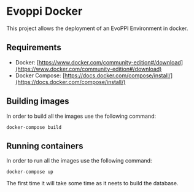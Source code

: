 # Evoppi Docker

This project allows the deployment of an EvoPPI Environment in docker.

## Requirements

* Docker: [https://www.docker.com/community-edition#/download](https://www.docker.com/community-edition#/download)
* Docker Compose: [https://docs.docker.com/compose/install/](https://docs.docker.com/compose/install/)

## Building images

In order to build all the images use the following command:

```docker
docker-compose build
```

## Running containers

In order to run all the images use the following command:

```docker
docker-compose up
```

The first time it will take some time as it neets to build the database.